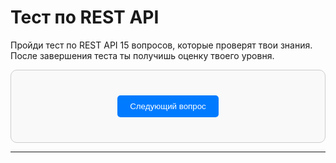# <div class="animate__animated animate__bounce">Тест по REST API</div>
<link rel="stylesheet" href="https://cdnjs.cloudflare.com/ajax/libs/animate.css/4.1.1/animate.min.css">

Пройди тест по REST API 15 вопросов, которые проверят твои знания. После завершения теста ты получишь оценку твоего уровня.

<div id="quiz-container">
  <div id="question-container"></div>
  <button id="next-button">Следующий вопрос</button>
  <div id="result-container" style="display: none;"></div>
</div>

<script>
  // Вопросы теста
  const questions = [
    {
      question: "Что такое REST?",
      options: ["Архитектурный стиль для распределённых систем", "Язык программирования", "База данных", "Фреймворк"],
      answer: "Архитектурный стиль для распределённых систем"
    },
    {
      question: "Какой HTTP-метод используется для получения данных?",
      options: ["GET", "POST", "PUT", "DELETE"],
      answer: "GET"
    },
    {
      question: "Какой HTTP-метод используется для создания новых ресурсов?",
      options: ["POST", "GET", "PUT", "PATCH"],
      answer: "POST"
    },
    {
      question: "Что такое CRUD в контексте REST API?",
      options: ["Create, Read, Update, Delete", "Cache, Request, Upload, Download", "Call, Response, Update, Deploy", "Connect, Run, Undo, Delete"],
      answer: "Create, Read, Update, Delete"
    },
    {
      question: "Какой HTTP-статус указывает на успешное выполнение запроса?",
      options: ["200 OK", "404 Not Found", "500 Internal Server Error", "403 Forbidden"],
      answer: "200 OK"
    },
    {
      question: "Какой HTTP-статус указывает на то, что ресурс не найден?",
      options: ["404 Not Found", "403 Forbidden", "500 Internal Server Error", "200 OK"],
      answer: "404 Not Found"
    },
    {
      question: "Что такое endpoint в REST API?",
      options: ["URL для доступа к определённому ресурсу", "Метод HTTP-запроса", "Статус ответа сервера", "Формат данных"],
      answer: "URL для доступа к определённому ресурсу"
    },
    {
      question: "Какой формат данных чаще всего используется в REST API?",
      options: ["JSON", "XML", "CSV", "YAML"],
      answer: "JSON"
    },
    {
      question: "Какой HTTP-метод используется для обновления существующего ресурса?",
      options: ["PUT", "POST", "PATCH", "GET"],
      answer: "PUT"
    },
    {
      question: "Какой HTTP-метод используется для частичного обновления ресурса?",
      options: ["PATCH", "PUT", "POST", "DELETE"],
      answer: "PATCH"
    },
    {
      question: "Что такое HATEOAS в контексте REST API?",
      options: ["Подход, при котором API предоставляет ссылки для навигации", "Метод шифрования данных", "Формат сериализации данных", "Способ аутентификации"],
      answer: "Подход, при котором API предоставляет ссылки для навигации"
    },
    {
      question: "Какой заголовок HTTP используется для указания типа контента в запросе или ответе?",
      options: ["Content-Type", "Authorization", "Accept", "Cache-Control"],
      answer: "Content-Type"
    },
    {
      question: "Какой заголовок HTTP используется для передачи токена авторизации?",
      options: ["Authorization", "Content-Type", "Accept", "Cache-Control"],
      answer: "Authorization"
    },
    {
      question: "Что такое idempotent в контексте HTTP-методов?",
      options: ["Операция, которая даёт одинаковый результат при многократном выполнении", "Операция, которая изменяет состояние системы", "Операция, которая создаёт новые данные", "Операция, которая удаляет данные"],
      answer: "Операция, которая даёт одинаковый результат при многократном выполнении"
    },
    {
      question: "Какой HTTP-метод является идемпотентным?",
      options: ["GET", "POST", "DELETE", "PATCH"],
      answer: "GET"
    }
  ];

  let currentQuestionIndex = 0;
  let score = 0;

  const questionContainer = document.getElementById("question-container");
  const nextButton = document.getElementById("next-button");
  const resultContainer = document.getElementById("result-container");

  function loadQuestion() {
    const currentQuestion = questions[currentQuestionIndex];
    questionContainer.innerHTML = `
      <h3>${currentQuestionIndex + 1}. ${currentQuestion.question}</h3>
      <ul>
        ${currentQuestion.options.map(option => `<li><label><input type="radio" name="answer" value="${option}"> ${option}</label></li>`).join("")}
      </ul>
    `;
  }

  nextButton.addEventListener("click", () => {
    const selectedAnswer = document.querySelector('input[name="answer"]:checked');
    if (!selectedAnswer) {
      alert("Выберите ответ!");
      return;
    }

    if (selectedAnswer.value === questions[currentQuestionIndex].answer) {
      score++;
    }

    currentQuestionIndex++;
    if (currentQuestionIndex < questions.length) {
      loadQuestion();
    } else {
      showResult();
    }
  });

  function showResult() {
    questionContainer.style.display = "none";
    nextButton.style.display = "none";
    resultContainer.style.display = "block";

    let message = "";
    if (score >= 13) {
      message = "Отлично! Вы настоящий эксперт в REST API 🚀";
    } else if (score >= 8) {
      message = "Хорошо! У вас есть хорошие знания, но есть куда расти. 🌟";
    } else {
      message = "Попробуйте ещё раз! Возможно, стоит углубить свои знания. 💡";
    }

    resultContainer.innerHTML = `
      <h2>Результаты теста</h2>
      <p>Правильных ответов: ${score}/${questions.length}</p>
      <p>${message}</p>
    `;
  }

  loadQuestion();
</script>

<style>
  /* Общие стили */
  #quiz-container {
    max-width: 600px;
    margin: 0 auto;
    padding: 20px;
    border: 1px solid #ccc;
    border-radius: 10px;
    background-color: #f9f9f9;
  }

  #question-container ul {
    list-style-type: none;
    padding: 0;
  }

  #question-container li {
    margin: 10px 0;
  }

  #next-button {
    display: block;
    margin: 20px auto;
    padding: 10px 20px;
    background-color: #007bff;
    color: white;
    border: none;
    border-radius: 5px;
    cursor: pointer;
  }

  #next-button:hover {
    background-color: #0056b3;
  }

  #result-container {
    text-align: center;
  }

  /* Стили для тёмной темы */
  [data-md-color-scheme="slate"] #quiz-container {
    border-color: #424242;
    background-color: #212121;
  }

  [data-md-color-scheme="slate"] .md-typeset {
    color: #e0e0e0;
  }

  [data-md-color-scheme="slate"] input[type="radio"] + label {
    color: #e0e0e0;
  }

  [data-md-color-scheme="slate"] #next-button {
    background-color: #1e88e5;
  }

  [data-md-color-scheme="slate"] #result-container {
    color: #e0e0e0;
  }
</style>

---
